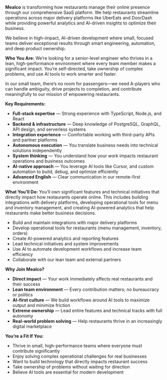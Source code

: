 **Mealco** is transforming how restaurants manage their online presence
through our comprehensive SaaS platform. We help restaurants streamline
operations across major delivery platforms like UberEats and DoorDash while
providing powerful analytics and AI-driven insights to optimize their
business.

We believe in high-impact, AI-driven development where small, focused teams
deliver exceptional results through smart engineering, automation, and deep
product ownership.

**Who You Are:** We’re looking for a senior-level engineer who thrives in a
lean, high-performance environment where every team member makes a significant
impact. You’re self-directed, take ownership of complex problems, and use AI
tools to work smarter and faster.

In our small team, there’s no room for passengers—we need A-players who can
handle ambiguity, drive projects to completion, and contribute meaningfully to
our mission of empowering restaurants.

**Key Requirements:**

  * **Full-stack expertise** — Strong experience with TypeScript, Node.js, and React
  * **Backend & infrastructure** — Deep knowledge of PostgreSQL, GraphQL, API design, and serverless systems
  * **Integration experience** — Comfortable working with third-party APIs and partner platforms
  * **Autonomous execution** — You translate business needs into technical solutions independently
  * **System thinking** — You understand how your work impacts restaurant operations and business outcomes
  * **AI-native approach** — You leverage AI tools like Cursor, and custom automation to build, debug, and optimize efficiently
  * **Advanced English** — Clear communication in our remote-first environment

**What You’ll Do:** You’ll own significant features and technical initiatives
that directly impact how restaurants operate online. This includes building
integrations with delivery platforms, developing operational tools for menu
and inventory management, and creating AI-powered analytics that help
restaurants make better business decisions.

  * Build and maintain integrations with major delivery platforms
  * Develop operational tools for restaurants (menu management, inventory, orders)
  * Create AI-powered analytics and reporting features
  * Lead technical initiatives and system improvements
  * Use AI to automate development workflows and increase team efficiency
  * Collaborate with our lean team and external partners

**Why Join Mealco?**

  * **Direct impact** — Your work immediately affects real restaurants and their success
  * **Lean team environment** — Every contribution matters; no bureaucracy or politics
  * **AI-first culture** — We build workflows around AI tools to maximize output and minimize friction
  * **Extreme ownership** — Lead entire features and technical tracks with full autonomy
  * **Real-world problem solving** — Help restaurants thrive in an increasingly digital marketplace

**You’re a Fit If You:**

  * Thrive in small, high-performance teams where everyone must contribute significantly
  * Enjoy solving complex operational challenges for real businesses
  * Want to build technology that directly impacts restaurant success
  * Take ownership of problems without waiting for direction
  * Believe AI tools are essential for modern development